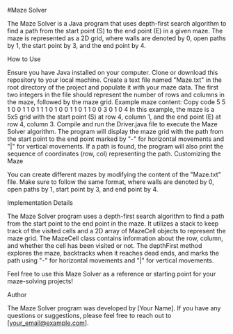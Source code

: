 #Maze Solver

The Maze Solver is a Java program that uses depth-first search algorithm to find a path from the start point (S) to the end point (E) in a given maze. The maze is represented as a 2D grid, where walls are denoted by 0, open paths by 1, the start point by 3, and the end point by 4.

How to Use

Ensure you have Java installed on your computer.
Clone or download this repository to your local machine.
Create a text file named "Maze.txt" in the root directory of the project and populate it with your maze data. The first two integers in the file should represent the number of rows and columns in the maze, followed by the maze grid.
Example maze content:
Copy code
5 5
1 0 0 1 1
0 1 1 1 0
1 0 0 1 1
0 1 1 0 0
3 0 1 0 4
In this example, the maze is a 5x5 grid with the start point (S) at row 4, column 1, and the end point (E) at row 4, column 3.
Compile and run the Driver.java file to execute the Maze Solver algorithm.
The program will display the maze grid with the path from the start point to the end point marked by "-" for horizontal movements and "|" for vertical movements.
If a path is found, the program will also print the sequence of coordinates (row, col) representing the path.
Customizing the Maze

You can create different mazes by modifying the content of the "Maze.txt" file. Make sure to follow the same format, where walls are denoted by 0, open paths by 1, start point by 3, and end point by 4.

Implementation Details

The Maze Solver program uses a depth-first search algorithm to find a path from the start point to the end point in the maze. It utilizes a stack to keep track of the visited cells and a 2D array of MazeCell objects to represent the maze grid. The MazeCell class contains information about the row, column, and whether the cell has been visited or not. The depthFirst method explores the maze, backtracks when it reaches dead ends, and marks the path using "-" for horizontal movements and "|" for vertical movements.

Feel free to use this Maze Solver as a reference or starting point for your maze-solving projects!

Author

The Maze Solver program was developed by [Your Name]. If you have any questions or suggestions, please feel free to reach out to [your_email@example.com].
